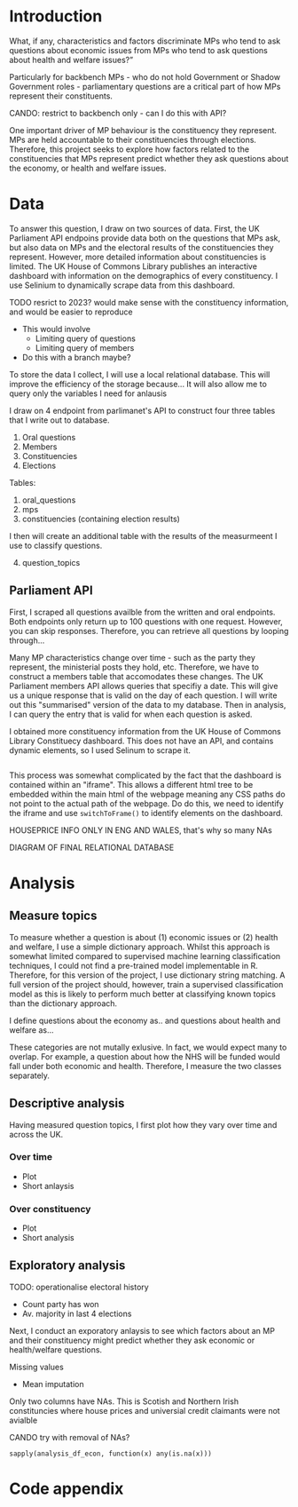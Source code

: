 # Introduction

What, if any, characteristics and factors discriminate MPs who tend to ask questions about economic issues from MPs who tend to ask questions about health and welfare issues?”

Particularly for backbench MPs - who do not hold Government or Shadow Government roles - parliamentary questions are a critical part of how MPs represent their constituents. 

CANDO: restrict to backbench only - can I do this with API?

One important driver of MP behaviour is the constituency they represent. MPs are held accountable to their constituencies through elections. Therefore, this project seeks to explore how factors related to the constituencies that MPs represent predict whether they ask questions about the economy, or health and welfare issues. 




# Data 

To answer this question, I draw on two sources of data. First, the UK Parliament API endpoins provide data both on the questions that MPs ask, but also data on MPs and the electoral results of the constituencies they represent. However, more detailed information about constituencies is limited. The UK House of Commons Library publishes an interactive dashboard with information on the demographics of every constituency. I use Selinium to dynamically scrape data from this dashboard. 

TODO resrict to 2023? would make sense with the constituency information, and would be easier to reproduce 
- This would involve
  - Limiting query of questions
  - Limiting query of members
- Do this with a branch maybe? 

To store the data I collect, I will use a local relational database. This will improve the efficiency of the storage because... It will also allow me to query only the variables I need for anlausis 

I draw on 4 endpoint from parlimanet's API to construct four three tables that I write out to database.

1. Oral questions 
2. Members
3. Constituencies 
4. Elections

Tables: 

1. oral_questions
2. mps
3. constituencies (containing election results)

I then will create an additional table with the results of the measurmeent I use to classify questions. 

4. question_topics 


## Parliament API 

First, I scraped all questions availble from the written and oral endpoints. Both endpoints only return up to 100 questions with one request. However, you can skip responses. Therefore, you can retrieve all questions by looping through... 

Many MP characteristics change over time - such as the party they represent, the ministerial posts they hold, etc. Therefore, we have to construct a members table that accomodates these changes. The UK Parliament members API allows queries that specifiy a date. This will give us a unique response that is valid on the day of each question. I will write out this "summarised" version of the data to my database. Then in analysis, I can query the entry that is valid for when each question is asked. 

I obtained more constituency information from the UK House of Commons Library Constituecy dashboard. This does not have an API, and contains dynamic elements, so I used Selinum to scrape it. 

```{r selinium-code}

```

This process was somewhat complicated by the fact that the dashboard is contained within an "iframe". This allows a different html tree to be embedded within the main html of the webpage meaning any CSS paths do not point to the actual path of the webpage. Do do this, we need to identify the iframe and use `switchToFrame()` to identify elements on the dashboard. 

HOUSEPRICE INFO ONLY IN ENG AND WALES, that's why so many NAs


DIAGRAM OF FINAL RELATIONAL DATABASE

# Analysis 

## Measure topics 

To measure whether a question is about (1) economic issues or (2) health and welfare, I use a simple dictionary approach. Whilst this approach is somewhat limited compared to supervised machine learning classification techniques, I could not find a pre-trained model implementable in R. Therefore, for this version of the project, I use dictionary string matching. A full version of the project should, however, train a supervised classification model as this is likely to perform much better at classifying known topics than the dictionary approach. 

I define questions about the economy as.. and questions about health and welfare as... 

These categories are not mutally exlusive. In fact, we would expect many to overlap. For example, a question about how the NHS will be funded would fall under both economic and health. Therefore, I measure the two classes separately. 

## Descriptive analysis 

Having measured question topics, I first plot how they vary over time and across the UK. 

### Over time 

- Plot 
- Short anlaysis 


### Over constituency 

- Plot 
- Short analysis 


## Exploratory analysis 

TODO: operationalise electoral history
- Count party has won
- Av. majority in last 4 elections

Next, I conduct an exporatory anlaysis to see which factors about an MP and their constituency might predict whether they ask economic or health/welfare questions. 


Missing values
- Mean imputation 


Only two columns have NAs. This is Scotish and Northern Irish constituncies where house prices and universial credit claimants were not avialble

CANDO try with removal of NAs?

`sapply(analysis_df_econ, function(x) any(is.na(x)))`

# Code appendix
